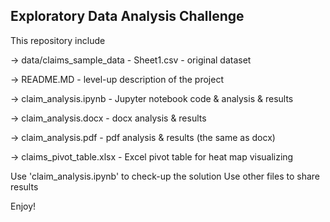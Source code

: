 ## Exploratory Data Analysis Challenge

This repository include

-> data/claims_sample_data - Sheet1.csv	- original dataset

-> README.MD 				- level-up description of the project

-> claim_analysis.ipynb			- Jupyter notebook code & analysis & results

-> claim_analysis.docx			- docx analysis & results

-> claim_analysis.pdf			- pdf analysis & results (the same as docx)

-> claims_pivot_table.xlsx		- Excel pivot table for heat map visualizing



Use 'claim_analysis.ipynb' to check-up the solution
Use other files to share results

Enjoy!